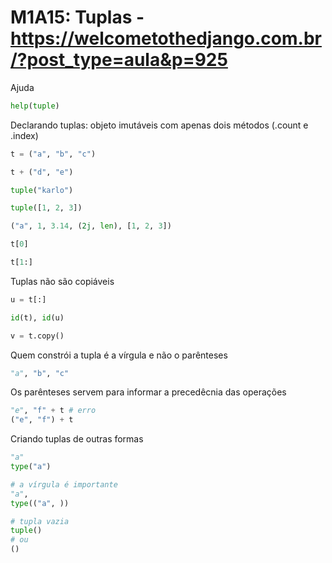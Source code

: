 # M1A15: Tuplas - https://welcometothedjango.com.br/?post_type=aula&p=925

Ajuda

```python
help(tuple)
```

Declarando tuplas: objeto imutáveis com apenas dois métodos (.count e .index)

```python
t = ("a", "b", "c")

t + ("d", "e")

tuple("karlo")

tuple([1, 2, 3])

("a", 1, 3.14, (2j, len), [1, 2, 3])

t[0]

t[1:]
```

Tuplas não são copiáveis

```python
u = t[:]

id(t), id(u)

v = t.copy()
```

Quem constrói a tupla é a vírgula e não o parênteses

```python
"a", "b", "c"
```

Os parênteses servem para informar a precedêcnia das operações

```python
"e", "f" + t # erro
("e", "f") + t
```

Criando tuplas de outras formas

```python
"a"
type("a")

# a vírgula é importante
"a",
type(("a", ))

# tupla vazia
tuple()
# ou
()
```
